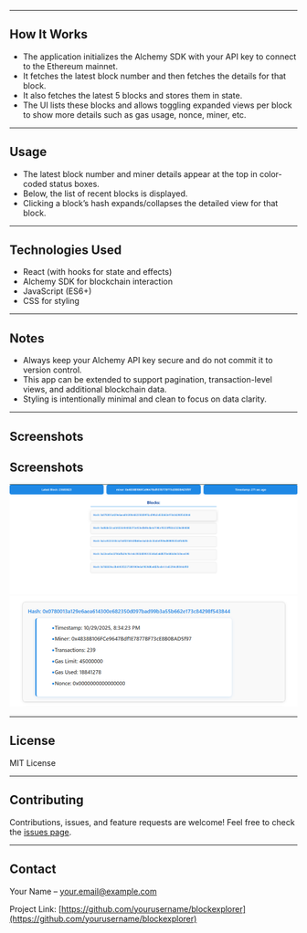 
---

## How It Works

- The application initializes the Alchemy SDK with your API key to connect to the Ethereum mainnet.
- It fetches the latest block number and then fetches the details for that block.
- It also fetches the latest 5 blocks and stores them in state.
- The UI lists these blocks and allows toggling expanded views per block to show more details such as gas usage, nonce, miner, etc.

---

## Usage

- The latest block number and miner details appear at the top in color-coded status boxes.
- Below, the list of recent blocks is displayed.
- Clicking a block’s hash expands/collapses the detailed view for that block.

---

## Technologies Used

- React (with hooks for state and effects)
- Alchemy SDK for blockchain interaction
- JavaScript (ES6+)
- CSS for styling

---

## Notes

- Always keep your Alchemy API key secure and do not commit it to version control.
- This app can be extended to support pagination, transaction-level views, and additional blockchain data.
- Styling is intentionally minimal and clean to focus on data clarity.

---

## Screenshots

## Screenshots

![BlockExplorer Main View](public/main.png)
![BlockExplorer Hash View](public/hashImage.png)


---

## License

MIT License

---

## Contributing

Contributions, issues, and feature requests are welcome! Feel free to check the [issues page](#).

---

## Contact

Your Name – your.email@example.com

Project Link: [https://github.com/yourusername/blockexplorer](https://github.com/yourusername/blockexplorer)
